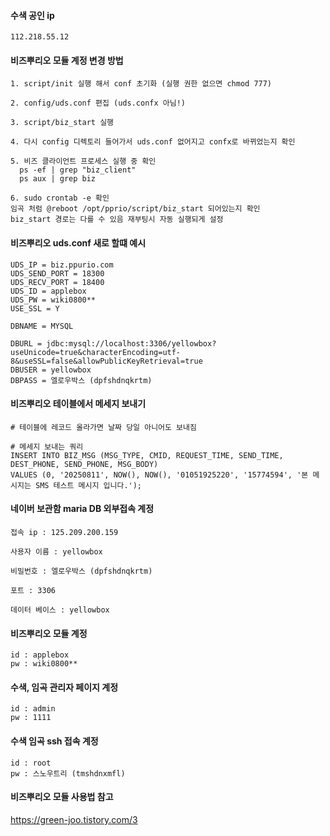 #### 수색 공인 ip
```less
112.218.55.12
```

#### 비즈뿌리오 모듈 계정 변경 방법
```less
1. script/init 실행 해서 conf 초기화 (실행 권한 없으면 chmod 777)

2. config/uds.conf 편집 (uds.confx 아님!)

3. script/biz_start 실행 

4. 다시 config 디렉토리 들어가서 uds.conf 없어지고 confx로 바뀌었는지 확인
 
5. 비즈 클라이언트 프로세스 실행 중 확인
  ps -ef | grep "biz_client"
  ps aux | grep biz

6. sudo crontab -e 확인
임곡 처럼 @reboot /opt/pprio/script/biz_start 되어있는지 확인
biz_start 경로는 다를 수 있음 재부팅시 자동 실행되게 설정
```

#### 비즈뿌리오 uds.conf 새로 할떄 예시
```less
UDS_IP = biz.ppurio.com
UDS_SEND_PORT = 18300
UDS_RECV_PORT = 18400
UDS_ID = applebox
UDS_PW = wiki0800**
USE_SSL = Y

DBNAME = MYSQL

DBURL = jdbc:mysql://localhost:3306/yellowbox?useUnicode=true&characterEncoding=utf-8&useSSL=false&allowPublicKeyRetrieval=true
DBUSER = yellowbox
DBPASS = 엘로우박스 (dpfshdnqkrtm)
```

#### 비즈뿌리오 테이블에서 메세지 보내기
```less
# 테이블에 레코드 올라가면 날짜 당일 아니어도 보내짐

# 메세지 보내는 쿼리
INSERT INTO BIZ_MSG (MSG_TYPE, CMID, REQUEST_TIME, SEND_TIME, DEST_PHONE, SEND_PHONE, MSG_BODY) 
VALUES (0, '20250811', NOW(), NOW(), '01051925220', '15774594', '본 메시지는 SMS 테스트 메시지 입니다.');
```

#### 네이버 보관함 maria DB 외부접속 계정
```less
접속 ip : 125.209.200.159

사용자 이름 : yellowbox

비밀번호 : 엘로우박스 (dpfshdnqkrtm)

포트 : 3306

데이터 베이스 : yellowbox
```

#### 비즈뿌리오 모듈 계정
```less
id : applebox
pw : wiki0800**
```

#### 수색, 임곡 관리자 페이지 계정
```less
id : admin
pw : 1111
```

#### 수색 임곡 ssh 접속 계정
```less
id : root
pw : 스노우트리 (tmshdnxmfl)
```

#### 비즈뿌리오 모듈 사용법 참고
https://green-joo.tistory.com/3







